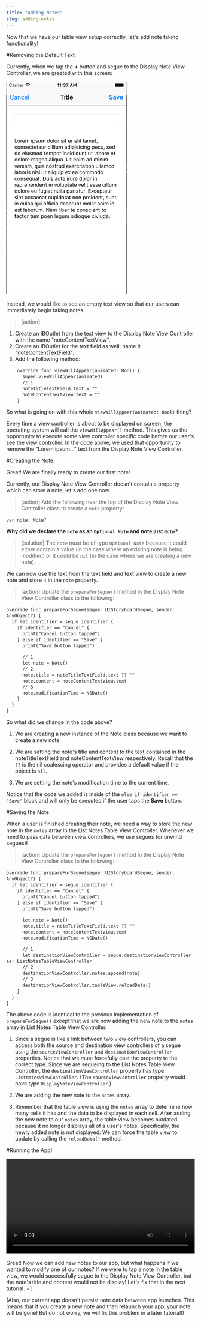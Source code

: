 ```yaml
---
title: "Adding Notes"
slug: adding-notes
---
```


Now that we have our table view setup correctly, let's add note taking functionality!

#Removing the Default Text

Currently, when we tap the **+** button and segue to the Display Note View Controller, we are greeted with this screen:

![image of Display Note View Controller with lorem ipsum text](./images/lorem.png)

Instead, we would like to see an empty text view so that our users can immediately begin taking notes.

> [action]
1. Create an IBOutlet from the text view to the Display Note View Controller with the name "noteContentTextView".
2. Create an IBOutlet for the text field as well, name it "noteContentTextField".
3. Add the following method:
>
        override func viewWillAppear(animated: Bool) {
          super.viewWillAppear(animated)
          // 1
          noteTitleTextField.text = ""
          noteContentTextView.text = ""
        }


So what is going on with this whole `viewWillAppear(animated: Bool)` thing?

Every time a view controller is about to be displayed on screen, the operating system will call the `viewWillAppear()` method. This gives us the opportunity to execute some view controller specific code before our user's see the view controller. In the code above, we used that opportunity to remove the "Lorem ipsum..." text from the Display Note View Controller.

#Creating the Note

Great! We are finally ready to create our first note!

Currently, our Display Note View Controller doesn't contain a property which can store a note, let's add one now.

> [action]
Add the following near the top of the Display Note View Controller class to create a `note` property:
>
    var note: Note?

**Why did we declare the `note` as an `Optional Note` and note just `Note`?**

> [solution]
The `note` must be of type `Optional Note` because it could either contain a value (in the case where an existing note is being modified) or it could be `nil` (in the case where we are creating a new note).

We can now use the text from the text field and text view to create a new note and store it in the `note` property.

> [action]
Update the `prepareForSegue()` method in the Display Note View Controller class to the following:
>
    override func prepareForSegue(segue: UIStoryboardSegue, sender: AnyObject?) {
      if let identifier = segue.identifier {
        if identifier == "Cancel" {
          print("Cancel button tapped")
        } else if identifier == "Save" {
          print("Save button tapped")
>
          // 1
          let note = Note()
          // 2
          note.title = noteTitleTextField.text ?? ""
          note.content = noteContentTextView.text
          // 3
          note.modificationTime = NSDate()
        }
      }
    }

So what did we change in the code above?

1. We are creating a new instance of the Note class because we want to create a new note.

2. We are setting the note's title and content to the text contained in the noteTitleTextField and noteContentTextView respectively. Recall that the `??` is the nil coalescing operator and provides a default value if the object is `nil`.

3. We are setting the note's modification time to the current time.

Notice that the code we added is inside of the `else if identifier == "Save"` block and will only be executed if the user taps the **Save** button.

#Saving the Note

When a user is finished creating their note, we need a way to store the new note in the `notes` array in the List Notes Table View Controller. Whenever we need to pass data between view controllers, we use segues (or unwind segues)!

> [action]
Update the `prepareForSegue()` method in the Display Note View Controller class to the following:
>
    override func prepareForSegue(segue: UIStoryboardSegue, sender: AnyObject?) {
      if let identifier = segue.identifier {
        if identifier == "Cancel" {
          print("Cancel button tapped")
        } else if identifier == "Save" {
          print("Save button tapped")
>
          let note = Note()
          note.title = noteTitleTextField.text ?? ""
          note.content = noteContentTextView.text
          note.modificationTime = NSDate()
>
          // 1
          let destinationViewController = segue.destinationViewController as! ListNotesTableViewController
          // 2
          destinationViewController.notes.append(note)
          // 3
          destinationViewController.tableView.reloadData()
        }
      }
    }

The above code is identical to the previous implementation of `prepareForSegue()` except that we are now adding the new note to the `notes` array in List Notes Table View Controller.

1. Since a segue is like a link between two view controllers, you can access both the source and destination view controllers of a segue using the `sourceViewController` and `destinationViewController` properties. Notice that we must forcefully cast the property to the correct type. Since we are segueing to the List Notes Table View Controller, the `destinationViewController` property has type `ListNotesViewController`. (The `sourceViewController` property would have type `DisplayNoteViewController`.)

2. We are adding the new note to the `notes` array.

3. Remember that the table view is using the `notes` array to determine how many cells it has and the data to be displayed in each cell. After adding the new note to our `notes` array, the table view becomes outdated because it no longer displays all of a user's notes. Specifically, the newly added note is not displayed. We can force the table view to update by calling the `reloadData()` method.

#Running the App!

<video width="100%" controls>
    <source src="https://s3.amazonaws.com/mgwu-misc/Make+School+Notes/P08-complete.mov" type="video/mp4">
</video>

Great! Now we can add new notes to our app, but what happens if we wanted to modify one of our notes? If we were to tap a note in the table view, we would successfully segue to the Display Note View Controller, but the note's title and content would not be display! Let's fix that in the next tutorial. =]

(Also, our current app doesn't persist note data between app launches. This means that if you create a new note and then relaunch your app, your note will be gone! But do not worry, we will fix this problem in a later tutorial!)
